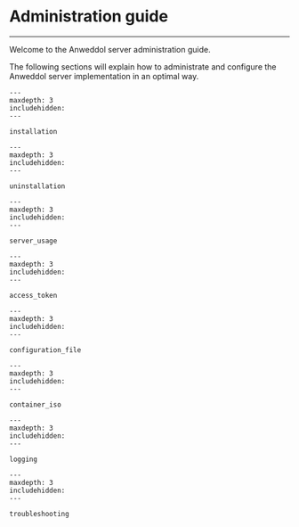 # Administration guide

----

Welcome to the Anweddol server administration guide.

The following sections will explain how to administrate and configure the Anweddol server implementation in an optimal way.

```{toctree}
---
maxdepth: 3
includehidden:
---

installation
```

```{toctree}
---
maxdepth: 3
includehidden:
---

uninstallation
```

```{toctree}
---
maxdepth: 3
includehidden:
---

server_usage
```

```{toctree}
---
maxdepth: 3
includehidden:
---

access_token
```

```{toctree}
---
maxdepth: 3
includehidden:
---

configuration_file
```

```{toctree}
---
maxdepth: 3
includehidden:
---

container_iso
```

```{toctree}
---
maxdepth: 3
includehidden:
---

logging
```

```{toctree}
---
maxdepth: 3
includehidden:
---

troubleshooting
```